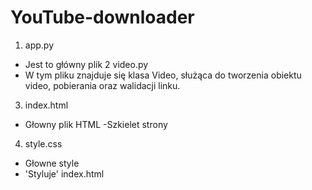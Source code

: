 # YouTube-downloader
1. app.py 
  - Jest to główny plik
2 video.py 
  - W tym pliku znajduje się klasa Video, służąca do tworzenia obiektu video, pobierania oraz walidacji linku. 
3. index.html
  - Głowny plik HTML
  -Szkielet strony
4. style.css
  - Głowne style 
  - 'Styluje' index.html
  

